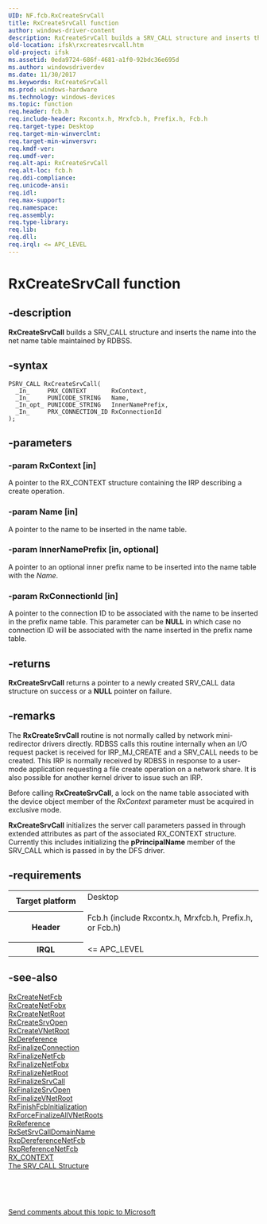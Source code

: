 ```yaml
---
UID: NF.fcb.RxCreateSrvCall
title: RxCreateSrvCall function
author: windows-driver-content
description: RxCreateSrvCall builds a SRV_CALL structure and inserts the name into the net name table maintained by RDBSS.
old-location: ifsk\rxcreatesrvcall.htm
old-project: ifsk
ms.assetid: 0eda9724-686f-4681-a1f0-92bdc36e695d
ms.author: windowsdriverdev
ms.date: 11/30/2017
ms.keywords: RxCreateSrvCall
ms.prod: windows-hardware
ms.technology: windows-devices
ms.topic: function
req.header: fcb.h
req.include-header: Rxcontx.h, Mrxfcb.h, Prefix.h, Fcb.h
req.target-type: Desktop
req.target-min-winverclnt: 
req.target-min-winversvr: 
req.kmdf-ver: 
req.umdf-ver: 
req.alt-api: RxCreateSrvCall
req.alt-loc: fcb.h
req.ddi-compliance: 
req.unicode-ansi: 
req.idl: 
req.max-support: 
req.namespace: 
req.assembly: 
req.type-library: 
req.lib: 
req.dll: 
req.irql: <= APC_LEVEL
---
```


# RxCreateSrvCall function



## -description
<b>RxCreateSrvCall</b> builds a SRV_CALL structure and inserts the name into the net name table maintained by RDBSS. 



## -syntax

````
PSRV_CALL RxCreateSrvCall(
  _In_     PRX_CONTEXT       RxContext,
  _In_     PUNICODE_STRING   Name,
  _In_opt_ PUNICODE_STRING   InnerNamePrefix,
  _In_     PRX_CONNECTION_ID RxConnectionId
);
````


## -parameters

### -param RxContext [in]

A pointer to the RX_CONTEXT structure containing the IRP describing a create operation.


### -param Name [in]

A pointer to the name to be inserted in the name table.


### -param InnerNamePrefix [in, optional]

A pointer to an optional inner prefix name to be inserted into the name table with the <i>Name</i>.


### -param RxConnectionId [in]

A pointer to the connection ID to be associated with the name to be inserted in the prefix name table. This parameter can be <b>NULL</b> in which case no connection ID will be associated with the name inserted in the prefix name table.


## -returns
<b>RxCreateSrvCall</b> returns a pointer to a newly created SRV_CALL data structure on success or a <b>NULL</b> pointer on failure. 


## -remarks
The <b>RxCreateSrvCall</b> routine is not normally called by network mini-redirector drivers directly. RDBSS calls this routine internally when an I/O request packet is received for IRP_MJ_CREATE and a SRV_CALL needs to be created. This IRP is normally received by RDBSS in response to a user-mode application requesting a file create operation on a network share. It is also possible for another kernel driver to issue such an IRP. 

Before calling <b>RxCreateSrvCall</b>, a lock on the name table associated with the device object member of the <i>RxContext</i> parameter must be acquired in exclusive mode. 

<b>RxCreateSrvCall</b> initializes the server call parameters passed in through extended attributes as part of the associated RX_CONTEXT structure. Currently this includes initializing the <b>pPrincipalName</b> member of the SRV_CALL which is passed in by the DFS driver. 


## -requirements
<table>
<tr>
<th width="30%">
Target platform

</th>
<td width="70%">
<dl>
<dt>Desktop</dt>
</dl>
</td>
</tr>
<tr>
<th width="30%">
Header

</th>
<td width="70%">
<dl>
<dt>Fcb.h (include Rxcontx.h, Mrxfcb.h, Prefix.h, or Fcb.h)</dt>
</dl>
</td>
</tr>
<tr>
<th width="30%">
IRQL

</th>
<td width="70%">
&lt;= APC_LEVEL

</td>
</tr>
</table>

## -see-also
<dl>
<dt>
<a href="ifsk.rxcreatenetfcb">RxCreateNetFcb</a>
</dt>
<dt>
<a href="ifsk.rxcreatenetfobx">RxCreateNetFobx</a>
</dt>
<dt>
<a href="ifsk.rxcreatenetroot">RxCreateNetRoot</a>
</dt>
<dt>
<a href="ifsk.rxcreatesrvopen">RxCreateSrvOpen</a>
</dt>
<dt>
<a href="ifsk.rxcreatevnetroot">RxCreateVNetRoot</a>
</dt>
<dt>
<a href="ifsk.rxdereference">RxDereference</a>
</dt>
<dt>
<a href="ifsk.rxfinalizeconnection">RxFinalizeConnection</a>
</dt>
<dt>
<a href="ifsk.rxfinalizenetfcb">RxFinalizeNetFcb</a>
</dt>
<dt>
<a href="ifsk.rxfinalizenetfobx">RxFinalizeNetFobx</a>
</dt>
<dt>
<a href="ifsk.rxfinalizenetroot">RxFinalizeNetRoot</a>
</dt>
<dt>
<a href="ifsk.rxfinalizesrvcall">RxFinalizeSrvCall</a>
</dt>
<dt>
<a href="ifsk.rxfinalizesrvopen">RxFinalizeSrvOpen</a>
</dt>
<dt>
<a href="ifsk.rxfinalizevnetroot">RxFinalizeVNetRoot</a>
</dt>
<dt>
<a href="ifsk.rxfinishfcbinitialization">RxFinishFcbInitialization</a>
</dt>
<dt>
<a href="ifsk.rxforcefinalizeallvnetroots">RxForceFinalizeAllVNetRoots</a>
</dt>
<dt>
<a href="ifsk.rxreference">RxReference</a>
</dt>
<dt>
<a href="ifsk.rxsetsrvcalldomainname">RxSetSrvCallDomainName</a>
</dt>
<dt>
<a href="ifsk.rxpdereferencenetfcb">RxpDereferenceNetFcb</a>
</dt>
<dt>
<a href="ifsk.rxpreferencenetfcb">RxpReferenceNetFcb</a>
</dt>
<dt>
<a href="ifsk.rx_context">RX_CONTEXT</a>
</dt>
<dt>
<a href="ifsk.the_srv_call_structure">The SRV_CALL Structure</a>
</dt>
</dl>
 

 

<a href="mailto:wsddocfb@microsoft.com?subject=Documentation%20feedback [ifsk\ifsk]:%20RxCreateSrvCall function%20 RELEASE:%20(11/30/2017)&amp;body=%0A%0APRIVACY STATEMENT%0A%0AWe use your feedback to improve the documentation. We don't use your email address for any other purpose, and we'll remove your email address from our system after the issue that you're reporting is fixed. While we're working to fix this issue, we might send you an email message to ask for more info. Later, we might also send you an email message to let you know that we've addressed your feedback.%0A%0AFor more info about Microsoft's privacy policy, see http://privacy.microsoft.com/en-us/default.aspx." title="Send comments about this topic to Microsoft">Send comments about this topic to Microsoft</a>

